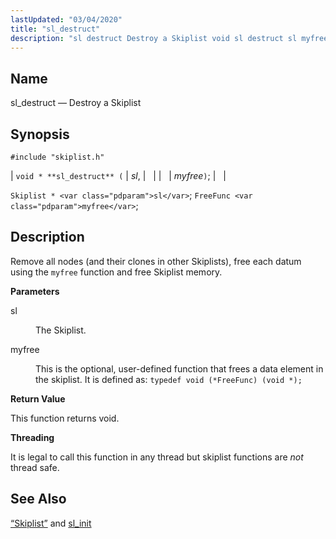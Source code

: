 ```yaml
---
lastUpdated: "03/04/2020"
title: "sl_destruct"
description: "sl destruct Destroy a Skiplist void sl destruct sl myfree Skiplist sl Free Func myfree Remove all nodes and their clones in other Skiplists free each datum using the myfree function and free Skiplist memory sl The Skiplist myfree This is the optional user defined function that frees a data..."
---
```


<a name="apis.sl_destruct"></a> 
## Name

sl_destruct — Destroy a Skiplist

## Synopsis

`#include "skiplist.h"`

| `void * **sl_destruct** (` | <var class="pdparam">sl</var>, |   |
|   | <var class="pdparam">myfree</var>`)`; |   |

`Skiplist * <var class="pdparam">sl</var>`;
`FreeFunc <var class="pdparam">myfree</var>`;<a name="idp60951456"></a> 
## Description

Remove all nodes (and their clones in other Skiplists), free each datum using the `myfree` function and free Skiplist memory.

**<a name="idp60953200"></a> Parameters**

<dl class="variablelist">

<dt>sl</dt>

<dd>

The Skiplist.

</dd>

<dt>myfree</dt>

<dd>

This is the optional, user-defined function that frees a data element in the skiplist. It is defined as: `typedef void (*FreeFunc) (void *);`

</dd>

</dl>

**<a name="idp60958304"></a> Return Value**

This function returns void.

**<a name="idp60959216"></a> Threading**

It is legal to call this function in any thread but skiplist functions are *not* thread safe.

<a name="idp60960800"></a> 
## See Also

[“Skiplist”](/momentum/3/3-api/structs-skiplist) and [sl_init](/momentum/3/3-api/apis-sl-init)